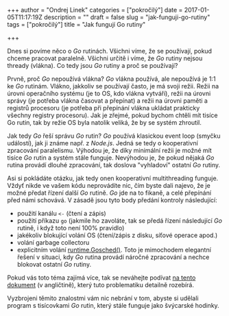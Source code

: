 +++
author = "Ondrej Linek"
categories = ["pokročilý"]
date = 2017-01-05T11:17:19Z
description = ""
draft = false
slug = "jak-funguji-go-rutiny"
tags = ["pokročilý"]
title = "Jak fungují Go rutiny"

+++

Dnes si povíme něco o *Go* rutinách. Všichni víme, že se používají, pokud chceme pracovat paralelně. Všichni určitě i víme, že *Go* rutiny nejsou thready (vlákna). Co tedy jsou *Go* rutiny a proč se používají?

Prvně, proč *Go* nepoužívá vlákna? *Go* vlákna používá, ale nepoužívá je 1:1 ke *Go* rutinám. Vlákno, jakkoliv se používají často, je má svoji režii. Režii na úrovni operačního systému (je to OS, kdo vlákna vytváří), režii na úrovni správy (je potřeba vlákna časovat a přepínat) a režii na úrovni paměti a registrů procesoru (je potřeba při přepínání vlákna ukládat prakticky všechny registry procesoru). Jak je zřejmé, pokud bychom chtěli mít tisíce Go rutin, tak by režie OS byla natolik veliká, že by se systém zhroutil.

Jak tedy *Go* řeší správu *Go* rutin? *Go* používá klasickou event loop (smyčku událostí), jak ji známe např. z *Node.js*. Jedná se tedy o kooperativní zpracování paralelismu. Výhodou je, že díky minimální režii je možné mít tisíce *Go* rutin a systém stále funguje. Nevýhodou je, že pokud nějaká *Go* rutina provádí dlouhé zpracování, tak doslova "vyhladoví" ostatní *Go* rutiny.

Asi si pokládáte otázku, jak tedy onen kooperativní multithreading funguje. Vždyť nikde ve vašem kódu neprovádíte nic, čím byste dali najevo, že je možné předat řízení další *Go* rutině. *Go* jde na to fikaně, a celé přepínání před námi schovává. V zásadě jsou tyto body předání kontroly následující:

* použití kanálu `<-` (čtení a zápis) 
* použití příkazu `go` (jakmile ho zavoláte, tak se předá řízení následující *Go* rutině, i když toto není 100% pravidlo)
* jakékoliv blokující volání OS (čtení/zápis z disku, síťové operace apod.)
* volání garbage collectoru
* explicitním volání [runtime.Gosched()](https://golang.org/pkg/runtime/#Gosched). Toto je mimochodem elegantní řešení v situaci, kdy *Go* rutina provádí náročné zpracování a nechce blokovat ostatní *Go* rutiny.

Pokud vás toto téma zajímá více, tak se neváhejte podívat [na tento dokument](http://www1.cs.columbia.edu/~aho/cs6998/reports/12-12-11_DeshpandeSponslerWeiss_GO.pdf) (v angličtině), který tuto problematiku detailně rozebírá.

Vyzbrojeni těmito znalostmi vám nic nebrání v tom, abyste si udělali program s tisícovkami *Go* rutin, který stále funguje jako švýcarské hodinky.
